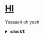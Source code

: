 # <a href="google.com">HI</a>
Yeaaaah
oh yeah
<details>
  <summary><b>:clock1:</b></summary>
  <ul>
    <li><a href="google.com">Fri Apr 26 14:52:03 2019</a></li>
  </ul>
</details>
